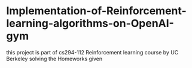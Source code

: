 # Implementation-of-Reinforcement-learning-algorithms-on-OpenAI-gym
this project is part of cs294-112 Reinforcement learning course by UC Berkeley solving the Homeworks given
